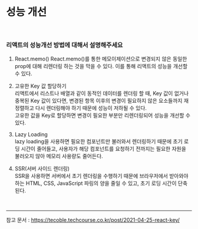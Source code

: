 # 성능 개선

<br/>

### 리액트의 성능개선 방법에 대해서 설명해주세요

1. React.memo()
   React.memo()를 통한 메모이제이션으로 변경되지 않은 동일한 prop에 대해 리렌더링 하는 것을 막을 수 있다. 이를 통해 리액트의 성능을 개선할 수 있다.

2. 고유한 Key 값 할당하기  
   리액트에서 리스트나 배열과 같이 동적인 데이터를 렌더링 할 때, Key 값이 없거나 중복된 Key 값이 있다면, 변경된 항목 이후의 변경이 필요하지 않은 요소들까지 재정렬하고 다시 렌더링해야 하기 때문에 성능이 저하될 수 있다.  
   고유한 값을 Key로 할당하면 변경이 필요한 부분만 리렌더링되어 성능을 개선할 수 있다.

3. Lazy Loading  
   lazy loading을 사용하면 필요한 컴포넌트만 불러와서 렌더링하기 때문에 초기 로딩 시간이 줄어들고, 사용자가 해당 컴포넌트를 요청하기 전까지는 필요한 자원을 불러오지 않아 메모리 사용량도 줄어든다.

4. SSR(서버 사이드 렌더링)  
   SSR을 사용하면 서버에서 초기 렌더링을 수행하기 때문에 브라우저에서 받아와야 하는 HTML, CSS, JavaScript 파링의 양을 줄일 수 있고, 초기 로딩 시간이 단축된다.

<br/>

---

참고 문서 :
https://tecoble.techcourse.co.kr/post/2021-04-25-react-key/
